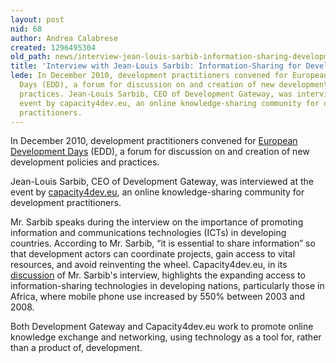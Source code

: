 ```yaml
---
layout: post
nid: 68
author: Andrea Calabrese
created: 1296495304
old_path: news/interview-jean-louis-sarbib-information-sharing-development
title: 'Interview with Jean-Louis Sarbib: Information-Sharing for Development'
lede: In December 2010, development practitioners convened for European Development
  Days (EDD), a forum for discussion on and creation of new development policies and
  practices. Jean-Louis Sarbib, CEO of Development Gateway, was interviewed at the
  event by capacity4dev.eu, an online knowledge-sharing community for development
  practitioners.
---
```


In December 2010, development practitioners convened for [European Development Days](http://www.eudevdays.eu/ "European Development Days") (EDD), a forum for discussion on and creation of new development policies and practices.

Jean-Louis Sarbib, CEO of Development Gateway, was interviewed at the event by [capacity4dev.eu](http://capacity4dev.ec.europa.eu/ "Capacity4Dev"), an online knowledge-sharing community for development practitioners.

Mr. Sarbib speaks during the interview on the importance of promoting information and communications technologies (ICTs) in developing countries. According to Mr. Sarbib, “it is essential to share information” so that development actors can coordinate projects, gain access to vital resources, and avoid reinventing the wheel. Capacity4dev.eu, in its [discussion](http://capacity4dev.ec.europa.eu/article/digital-advances-make-information-sharing-indispensible-component-development "Capacity4Dev") of Mr. Sarbib's interview, highlights the expanding access to information-sharing technologies in developing nations, particularly those in Africa, where mobile phone use increased by 550% between 2003 and 2008.



Both Development Gateway and Capacity4dev.eu work to promote online knowledge exchange and networking, using technology as a tool for, rather than a product of, development.
